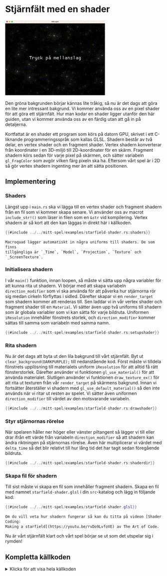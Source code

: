 # Stjärnfält med en shader

![Screenshot](images/starfield-shader.gif#center)

Den gröna bakgrunden börjar kännas lite tråkig, så nu är det dags att göra en
lite mer intressant bakgrund. Vi kommer använda oss av en pixel shader för att
göra ett stjärnfält. Hur man kodar en shader ligger utanför den här guiden,
utan vi kommer använda oss av en färdig utan att gå in på detaljerna.

Kortfattat är en shader ett program som körs på datorn GPU, skrivet i ett
C-liknande programmeringsspråk som kallas GLSL. Shadern består av två delar,
en vertex shader och en fragment shader. Vertex shadern konverterar från
koordinater i en 3D-miljö till 2D-koordinater för en skärm. Fragment shadern
körs sedan för varje pixel på skärmen, och sätter variabeln `gl_FragColor` som
avgör vilken färg pixeln ska ha. Eftersom vårt spel är i 2D så gör vertex
shadern ingenting mer än att sätta positionen.

## Implementering

### Shaders

Längst upp i `main.rs` ska vi lägga till en vertex shader och fragment shadern
från en fil som vi kommer skapa senare. Vi använder oss av macrot
`include_str!()` som läser in filen som en `&str` vid kompilering.
Vertex shadern är så kort att den kan läggas in direkt här i källkoden.

```rust
{{#include ../../mitt-spel/examples/starfield-shader.rs:shaders}}
```

```admonish info
Macroquad lägger automatiskt in några uniforms till shaders. De som finns
tillgängliga är `_Time`, `Model`, `Projection`, `Texture` och
`_ScreenTexture`.
```

### Initialisera shadern

I vår `main()` funktion, innan loopen, så måste vi sätta upp några variabler
för att kunna rita ut shadern. Vi börjar med att skapa variabeln
`direction_modifier` som vi ska använda för att påverka hur stjärnorna rör sig
medan cirkeln förflyttas i sidled. Därefter skapar vi en `render_target` som
shadern kommer att renderas till. Sen laddar vi in vår vertex shader och
fragment shader till en `Material`. Vi sätter även upp två uniforms till
shadern som är globala variabler som vi kan sätta för varje bildruta.
Uniformen `iResolution` innehåller fönstrets storlek, och `direction_modifier`
kommer sättas till samma som variabeln med samma namn.

```rust
{{#include ../../mitt-spel/examples/starfield-shader.rs:setupshader}}
```

### Rita shadern

Nu är det dags att byta ut den lila bakgrund till vårt stjärnfält. Byt ut
`clear_background(DARKPURPLE);` till nedanstående kod. Först måste vi tilldela
fönstrets upplösning till materialets uniform `iResolution` för att alltid få
rätt fönsterstorlek. Därefter använder vi funktionen `gl_use_material()` för
att använda materialet. Slutligen använder vi funktionen `draw_texture_ex()`
för att rita ut texturen från vår `render_target` på skärmens bakgrund. Innan
vi fortsätter återställer vi shadern med `gl_use_default_material()` så den
inte används när vi ritar ut resten av spelet. Vi sätter även uniformen
`direction_modifier` till värdet av den motsvarande variabeln.

```rust
{{#include ../../mitt-spel/examples/starfield-shader.rs:drawshader}}
```

### Styr stjärnornas rörelse

När spelaren håller ner höger eller vänster piltangent så lägger vi till
eller drar ifrån ett värde från variabeln `direction_modifier` så att shadern
kan ändra riktningen på stjärnornas rörelse. Även här multiplicerar vi värdet
med `delta_time` så det blir relativt till hur lång tid det har tagit sedan
föregående bildruta.

 ```rust [hl,3,7]
{{#include ../../mitt-spel/examples/starfield-shader.rs:shaderdir}}
```

### Skapa fil för shadern

Till sist måste vi skapa en fil som innehåller fragment shadern. Skapa en fil
med namnet `starfield-shader.glsl` i din `src`-katalog och lägg in följande
kod:

```glsl
{{#include ../../mitt-spel/examples/starfield-shader.glsl}}
```

```admonish info
Om du vill veta hur shadern fungerar så kan du titta på videon [Shader Coding:
Making a starfield](https://youtu.be/rvDo9LvfoVE) av The Art of Code.
```

Nu är vårt stjärnfält klart och vårt spel börjar se ut som det utspelar sig i
rymden!

<div class="noprint">

## Kompletta källkoden

<details>
  <summary>Klicka för att visa hela källkoden</summary>

```rust
{{#include ../../mitt-spel/examples/starfield-shader.rs:all}}
```
</details>
</div>


